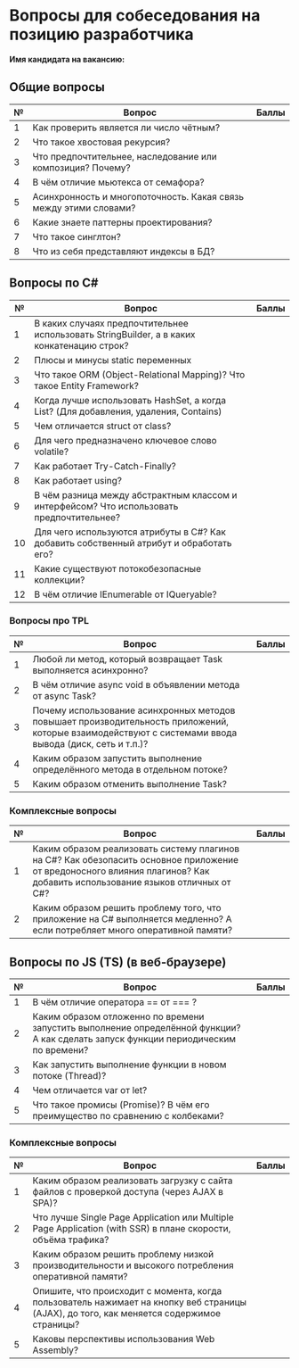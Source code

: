 # Вопросы для собеседования на позицию разработчика

**Имя кандидата на вакансию:**

## Общие вопросы

|№|Вопрос|Баллы|
|--- | --- | ---|
|1|Как проверить является ли число чётным?||
|2|Что такое хвостовая рекурсия?||
|3|Что предпочтительнее, наследование или композиция? Почему?||
|4|В чём отличие мьютекса от семафора?||
|5|Асинхронность и многопоточность. Какая связь между этими словами?||
|6|Какие знаете паттерны проектирования?||
|7|Что такое синглтон?||
|8|Что из себя представляют индексы в БД?||

## Вопросы по C#

|№|Вопрос|Баллы|
|--- | --- | ---|
|1|В каких случаях предпочтительнее использовать StringBuilder, а в каких конкатенацию строк?||
|2|Плюсы и минусы static переменных||
|3|Что такое ORM (Object-Relational Mapping)? Что такое Entity Framework?||
|4|Когда лучше использовать HashSet<string>, а когда List<string>? (Для добавления, удаления, Contains)||
|5|Чем отличается struct от class?||
|6|Для чего предназначено ключевое слово volatile?||
|7|Как работает Try-Catch-Finally?||
|8|Как работает using?||
|9|В чём разница между абстрактным классом и интерфейсом? Что использовать предпочтительнее?||
|10|Для чего используются атрибуты в C#? Как добавить собственный атрибут и обработать его?||
|11|Какие существуют потокобезопасные коллекции?||
|12|В чём отличие IEnumerable от IQueryable?||
  
### Вопросы про TPL

|№|Вопрос|Баллы|
|--- | --- | ---|
|1|Любой ли метод, который возвращает Task выполняется асинхронно?||
|2|В чём отличие async void в объявлении метода от async Task?||
|3|Почему использование асинхронных методов повышает производительность приложений, которые взаимодействуют с системами ввода вывода (диск, сеть и т.п.)?||
|4|Каким образом запустить выполнение определённого метода в отдельном потоке?||
|5|Каким образом отменить выполнение Task?||

### Комплексные вопросы

|№|Вопрос|Баллы|
|--- | --- | ---|
|1|Каким образом реализовать систему плагинов на C#? Как обезопасить основное приложение от вредоносного влияния плагинов? Как добавить использование языков отличных от C#?||
|2|Каким образом решить проблему того, что приложение на C# выполняется медленно? А если потребляет много оперативной памяти?||

## Вопросы по JS (TS) (в веб-браузере)

|№|Вопрос|Баллы|
|--- | --- | ---|
|1|В чём отличие оператора == от === ?||
|2|Каким образом отложенно по времени запустить выполнение определённой функции? А как сделать запуск функции периодическим по времени?||
|3|Как запустить выполнение функции в новом потоке (Thread)?||
|4|Чем отличается var от let?||
|5|Что такое промисы (Promise)? В чём его преимущество по сравнению с колбеками?||

### Комплексные вопросы

|№|Вопрос|Баллы|
|--- | --- | ---|
|1|Каким образом реализовать загрузку с сайта файлов с проверкой доступа (через AJAX в SPA)?||
|2|Что лучше Single Page Application или Multiple Page Application (with SSR) в плане скорости, объёма трафика?||
|3|Каким образом решить проблему низкой производительности и высокого потребления оперативной памяти?||
|4|Опишите, что происходит с момента, когда пользователь нажимает на кнопку веб страницы (AJAX), до того, как меняется содержимое страницы?||
|5|Каковы перспективы использования Web Assembly?||

